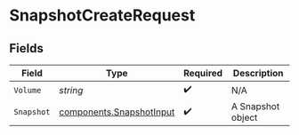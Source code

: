 # SnapshotCreateRequest


## Fields

| Field                                                                | Type                                                                 | Required                                                             | Description                                                          |
| -------------------------------------------------------------------- | -------------------------------------------------------------------- | -------------------------------------------------------------------- | -------------------------------------------------------------------- |
| `Volume`                                                             | *string*                                                             | :heavy_check_mark:                                                   | N/A                                                                  |
| `Snapshot`                                                           | [components.SnapshotInput](../../models/components/snapshotinput.md) | :heavy_check_mark:                                                   | A Snapshot object                                                    |